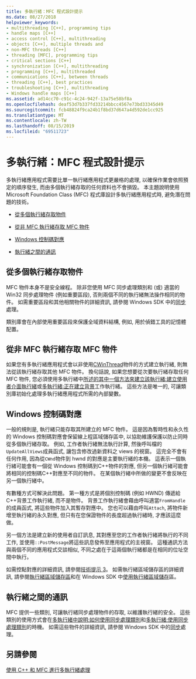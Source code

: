 ```yaml
---
title: 多執行緒：MFC 程式設計提示
ms.date: 08/27/2018
helpviewer_keywords:
- multithreading [C++], programming tips
- handle maps [C++]
- access control [C++], multithreading
- objects [C++], multiple threads and
- non-MFC threads [C++]
- threading [MFC], programming tips
- critical sections [C++]
- synchronization [C++], multithreading
- programming [C++], multithreaded
- communications [C++], between threads
- threading [C++], best practices
- troubleshooting [C++], multithreading
- Windows handle maps [C++]
ms.assetid: ad14cc70-c91c-4c24-942f-13a75e58bf8a
ms.openlocfilehash: deaf53d7b337fd33214bbcc4567e73bd33345d49
ms.sourcegitcommit: fcb48824f9ca24b1f8bd37d647a4d592de1cc925
ms.translationtype: MT
ms.contentlocale: zh-TW
ms.lasthandoff: 08/15/2019
ms.locfileid: "69511723"
---
```

# <a name="multithreading-mfc-programming-tips"></a>多執行緒：MFC 程式設計提示

多執行緒應用程式需要比單一執行緒應用程式更嚴格的處理, 以確保作業會依照預定的順序發生, 而由多個執行緒存取的任何資料也不會損毀。 本主題說明使用 Microsoft Foundation Class (MFC) 程式庫設計多執行緒應用程式時, 避免潛在問題的技術。

- [從多個執行緒存取物件](#_core_accessing_objects_from_multiple_threads)

- [從非 MFC 執行緒存取 MFC 物件](#_core_accessing_mfc_objects_from_non.2d.mfc_threads)

- [Windows 控制碼對應](#_core_windows_handle_maps)

- [執行緒之間的通訊](#_core_communicating_between_threads)

##  <a name="_core_accessing_objects_from_multiple_threads"></a>從多個執行緒存取物件

MFC 物件本身不是安全線程。 除非您使用 MFC 同步處理類別和 (或) 適當的 Win32 同步處理物件 (例如重要區段), 否則兩個不同的執行緒無法操作相同的物件。 如需重要區段和其他相關物件的詳細資訊, 請參閱 Windows SDK 中的[同步](/windows/win32/Sync/synchronization)處理。

類別庫會在內部使用重要區段來保護全域資料結構, 例如, 用於偵錯工具的記憶體配置。

##  <a name="_core_accessing_mfc_objects_from_non.2d.mfc_threads"></a>從非 MFC 執行緒存取 MFC 物件

如果您有多執行緒應用程式會以非使用[CWinThread](../mfc/reference/cwinthread-class.md)物件的方式建立執行緒, 則無法從該執行緒存取其他 MFC 物件。 換句話說, 如果您想要從次要執行緒存取任何 MFC 物件, 您必須使用多執行緒中[所述的其中一個方法來建立該執行緒:建立使用者介面執行緒](multithreading-creating-user-interface-threads.md)或[多執行緒:正在建立背景](multithreading-creating-worker-threads.md)工作執行緒。 這些方法是唯一的, 可讓類別庫初始化處理多執行緒應用程式所需的內部變數。

##  <a name="_core_windows_handle_maps"></a>Windows 控制碼對應

一般的規則是, 執行緒只能存取其所建立的 MFC 物件。 這是因為暫時性和永久性的 Windows 控制碼對應會保留線上程區域儲存區中, 以協助維護保護以防止同時從多個執行緒存取。 例如, 工作者執行緒無法執行計算, 然後呼叫檔的`UpdateAllViews`成員函式, 讓包含修改過新資料之 views 的視窗。 這完全不會有任何作用, 因為從`CWnd`物件到 hwnd 的對應是主要執行緒的本機。 這表示一個執行緒可能會有一個從 Windows 控制碼到C++物件的對應, 但另一個執行緒可能會將相同的控制碼C++對應至不同的物件。 在某個執行緒中所做的變更不會反映在另一個執行緒中。

有數種方式可解決此問題。 第一種方式是將個別控制碼 (例如 HWND) 傳遞給C++背景工作執行緒, 而不是物件。 背景工作執行緒會藉由呼叫適當`FromHandle`的成員函式, 將這些物件加入其暫存對應中。 您也可以藉由呼叫`Attach`, 將物件新增至執行緒的永久對應, 但只有在您保證物件的長度超過執行緒時, 才應該這麼做。

另一個方法是建立新的使用者自訂訊息, 其對應至您的工作者執行緒將執行的不同工作, 並使用`::PostMessage`將這些訊息發佈至應用程式的主視窗。 這種通訊方法與兩個不同的應用程式交談相似, 不同之處在于這兩個執行緒都是在相同的位址空間中執行。

如需控點對應的詳細資訊, 請參閱[技術提示 3](../mfc/tn003-mapping-of-windows-handles-to-objects.md)。 如需執行緒區域儲存區的詳細資訊, 請參閱[執行緒區域儲存區](/windows/win32/ProcThread/thread-local-storage)和在 Windows SDK 中[使用執行緒區域儲存](/windows/win32/ProcThread/using-thread-local-storage)區。

##  <a name="_core_communicating_between_threads"></a>執行緒之間的通訊

MFC 提供一些類別, 可讓執行緒同步處理物件的存取, 以維護執行緒的安全。 這些類別的使用方式會在[多執行緒中說明:如何使用同步處理類別](multithreading-how-to-use-the-synchronization-classes.md)和[多執行緒:使用同步處理類別](multithreading-when-to-use-the-synchronization-classes.md)的時機。 如需這些物件的詳細資訊, 請參閱 Windows SDK 中的[同步](/windows/win32/Sync/synchronization)處理。

## <a name="see-also"></a>另請參閱

[使用 C++ 和 MFC 進行多執行緒處理](multithreading-with-cpp-and-mfc.md)

